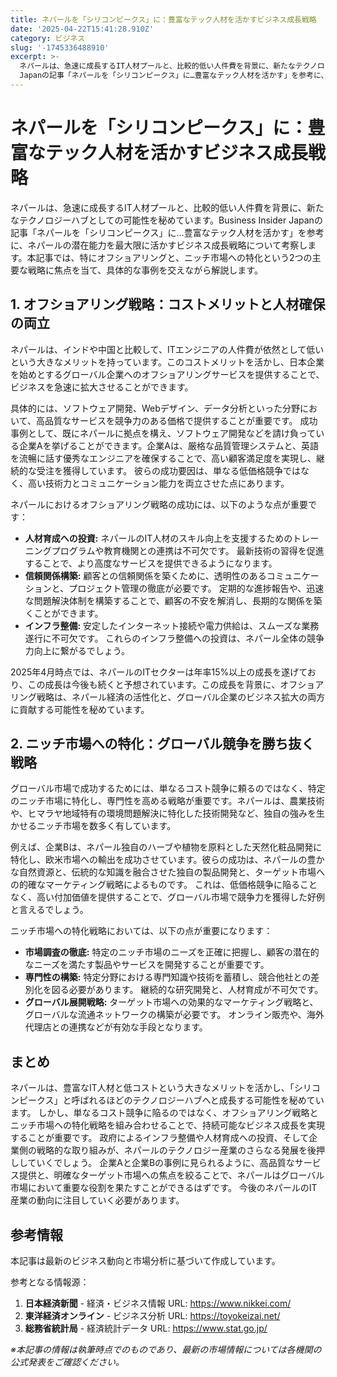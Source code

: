 ```yaml
---
title: ネパールを「シリコンピークス」に：豊富なテック人材を活かすビジネス成長戦略
date: '2025-04-22T15:41:28.910Z'
category: ビジネス
slug: '-1745336488910'
excerpt: >-
  ネパールは、急速に成長するIT人材プールと、比較的低い人件費を背景に、新たなテクノロジーハブとしての可能性を秘めています。Business Insider
  Japanの記事「ネパールを「シリコンピークス」に…豊富なテック人材を活かす」を参考に、ネパールの潜在能力を最大限に活かすビジネス成長戦略につい...
---
```


# ネパールを「シリコンピークス」に：豊富なテック人材を活かすビジネス成長戦略

ネパールは、急速に成長するIT人材プールと、比較的低い人件費を背景に、新たなテクノロジーハブとしての可能性を秘めています。Business Insider Japanの記事「ネパールを「シリコンピークス」に…豊富なテック人材を活かす」を参考に、ネパールの潜在能力を最大限に活かすビジネス成長戦略について考察します。本記事では、特にオフショアリングと、ニッチ市場への特化という2つの主要な戦略に焦点を当て、具体的な事例を交えながら解説します。


## 1. オフショアリング戦略：コストメリットと人材確保の両立

ネパールは、インドや中国と比較して、ITエンジニアの人件費が依然として低いという大きなメリットを持っています。このコストメリットを活かし、日本企業を始めとするグローバル企業へのオフショアリングサービスを提供することで、ビジネスを急速に拡大させることができます。

具体的には、ソフトウェア開発、Webデザイン、データ分析といった分野において、高品質なサービスを競争力のある価格で提供することが重要です。  成功事例として、既にネパールに拠点を構え、ソフトウェア開発などを請け負っている企業Aを挙げることができます。企業Aは、厳格な品質管理システムと、英語を流暢に話す優秀なエンジニアを確保することで、高い顧客満足度を実現し、継続的な受注を獲得しています。  彼らの成功要因は、単なる低価格競争ではなく、高い技術力とコミュニケーション能力を両立させた点にあります。

ネパールにおけるオフショアリング戦略の成功には、以下のような点が重要です：

* **人材育成への投資:** ネパールのIT人材のスキル向上を支援するためのトレーニングプログラムや教育機関との連携は不可欠です。  最新技術の習得を促進することで、より高度なサービスを提供できるようになります。
* **信頼関係構築:** 顧客との信頼関係を築くために、透明性のあるコミュニケーションと、プロジェクト管理の徹底が必要です。  定期的な進捗報告や、迅速な問題解決体制を構築することで、顧客の不安を解消し、長期的な関係を築くことができます。
* **インフラ整備:** 安定したインターネット接続や電力供給は、スムーズな業務遂行に不可欠です。  これらのインフラ整備への投資は、ネパール全体の競争力向上に繋がるでしょう。

2025年4月時点では、ネパールのITセクターは年率15%以上の成長を遂げており、この成長は今後も続くと予想されています。この成長を背景に、オフショアリング戦略は、ネパール経済の活性化と、グローバル企業のビジネス拡大の両方に貢献する可能性を秘めています。


## 2. ニッチ市場への特化：グローバル競争を勝ち抜く戦略

グローバル市場で成功するためには、単なるコスト競争に頼るのではなく、特定のニッチ市場に特化し、専門性を高める戦略が重要です。ネパールは、農業技術や、ヒマラヤ地域特有の環境問題解決に特化した技術開発など、独自の強みを生かせるニッチ市場を数多く有しています。

例えば、企業Bは、ネパール独自のハーブや植物を原料とした天然化粧品開発に特化し、欧米市場への輸出を成功させています。彼らの成功は、ネパールの豊かな自然資源と、伝統的な知識を融合させた独自の製品開発と、ターゲット市場への的確なマーケティング戦略によるものです。  これは、低価格競争に陥ることなく、高い付加価値を提供することで、グローバル市場で競争力を獲得した好例と言えるでしょう。

ニッチ市場への特化戦略においては、以下の点が重要になります：

* **市場調査の徹底:** 特定のニッチ市場のニーズを正確に把握し、顧客の潜在的なニーズを満たす製品やサービスを開発することが重要です。
* **専門性の構築:** 特定分野における専門知識や技術を蓄積し、競合他社との差別化を図る必要があります。  継続的な研究開発と、人材育成が不可欠です。
* **グローバル展開戦略:** ターゲット市場への効果的なマーケティング戦略と、グローバルな流通ネットワークの構築が必要です。  オンライン販売や、海外代理店との連携などが有効な手段となります。


## まとめ

ネパールは、豊富なIT人材と低コストという大きなメリットを活かし、「シリコンピークス」と呼ばれるほどのテクノロジーハブへと成長する可能性を秘めています。  しかし、単なるコスト競争に陥るのではなく、オフショアリング戦略とニッチ市場への特化戦略を組み合わせることで、持続可能なビジネス成長を実現することが重要です。  政府によるインフラ整備や人材育成への投資、そして企業側の戦略的な取り組みが、ネパールのテクノロジー産業のさらなる発展を後押ししていくでしょう。  企業Aと企業Bの事例に見られるように、高品質なサービス提供と、明確なターゲット市場への焦点を絞ることで、ネパールはグローバル市場において重要な役割を果たすことができるはずです。  今後のネパールのIT産業の動向に注目していく必要があります。


## 参考情報

本記事は最新のビジネス動向と市場分析に基づいて作成しています。

参考となる情報源：
1. **日本経済新聞** - 経済・ビジネス情報
   URL: https://www.nikkei.com/
2. **東洋経済オンライン** - ビジネス分析
   URL: https://toyokeizai.net/
3. **総務省統計局** - 経済統計データ
   URL: https://www.stat.go.jp/

*※本記事の情報は執筆時点でのものであり、最新の市場情報については各機関の公式発表をご確認ください。*

